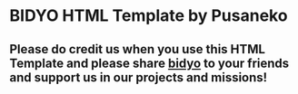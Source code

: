 # BIDYO HTML Template by Pusaneko
## Please do credit us when you use this HTML Template and please share [bidyo](http://bidyo.great-site.net/) to your friends and support us in our projects and missions!
